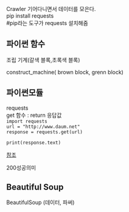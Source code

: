 
Crawler 기어다니면서 데이터를 모은다.<br>
pip install requests <br>
#pip라는 도구가 requests 설치해줌<br>


## 파이썬 함수

조립 기계(갈색 블록,초록색 블록)

construct_machine( brown block, grenn block)

## 파이썬모듈

requests<br>
get 함수 : return 응답값<br>
`import requests `<br>
`url = "http://www.daum.net"` <br>
`response = requests.get(url)` <br>

` print(response.text) `<br>

[참조](https://docs.python-requests.org/en/master/api/#requests.Response)


200성공의미

## Beautiful Soup <br>
BeautifulSoup (데이터, 파써) <br>







